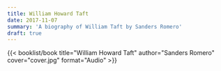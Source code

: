 ```yaml
---
title: William Howard Taft
date: 2017-11-07
summary: 'A biography of William Taft by Sanders Romero'
draft: true
---
```


{{< booklist/book
title="William Howard Taft"
author="Sanders Romero"
cover="cover.jpg"
format="Audio" >}}
